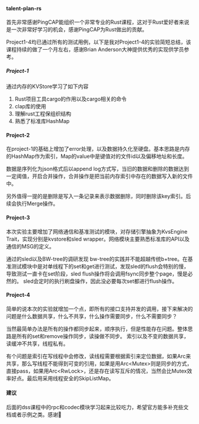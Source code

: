 #### talent-plan-rs
首先非常感谢PingCAP能组织一个非常专业的Rust课程，这对于Rust爱好者来说是一次非常好学习的机会，感谢PingCAP为Rust做出的贡献。

Project1-4均已通过所有的测试用例，以下是我对Project1-4的实验简短总结，该课程持续的做了一个月左右，感谢Brian Anderson大神提供优秀的实现供学员参考。

#####  Project-1
通过内存的KVStore学习了如下内容
1. Rust项目工具cargo的作用以及cargo相关的命令
2. clap库的使用
3. 理解rust工程保组织结构
3. 熟悉了标准库HashMap

#### Project-2
在project-1的基础上增加了error处理，以及数据持久化至硬盘。基本思路是内存的HashMap作为索引，Map的value中是键值对的文件id以及偏移地址和长度。

数据是序列化为json格式后以append log方式写，当旧的数据和删除的数据达到一定阈值，开启合并操作，合并操作是把当前内存索引中存在的数据写入新的文件中。

另外值得一提的是删除是写入一条记录来表示数据删除，同时删除该key索引。后续会执行Merge操作。

#### Project-3
本次实验主要增加了网络通信和基准测试的模块，对存储引擎抽象为KvsEngine Trait，实现分别是kvstore和sled wrapper。网络模块主要熟悉标准库的API以及通信的MSG的定义。

通过的sled以及BW-tree的调研发现 bw-tree的实践并不能超越传统b+tree。在基准测试模块中是对单线程下的set和get进行测试，发现sled的flush会特别的慢，导致测试一直卡在set阶段，sled flush操作将会调用fsync同步整个page，慢是必然的。 sled会定时的执行刷盘操作，因此没必要每次set都进行flush操作。

#### Project-4
简单的说本次的实验就增加一个点，即所有的接口支持并发的调用，接下来解决的问题是什么数据共享，什么不共享，什么操作需要同步，什么不需要同步？

当然最简单办法是所有的操作都同步起来，顺序执行，但是性能存在问题。整体思路是所有的set和remove操作同步，读操做不同步。
索引以及不变的数据共享，读缓冲不共享，线程私有。

有个问题是索引在写线程中会修改，读线程需要根据索引来定位数据，如果Arc<HashMap>来共享，那么写线程不能得到可变的引用，如果是用Arc<Mutex<HashMap>>则是同步的方式，直接pass，如果用Arc<RwLock<HashMap>>，还是存在读写互斥的情况，当然会比Mutex效率好点。最后用采用线程安全的SkipListMap。

#### 建议

后面的dss课程中的rpc和codec模块学习起来比较吃力，希望官方能多补充些文档或者示例之类。感谢🙏